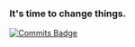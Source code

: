 ### It's time to change things. 

[![Commits Badge](https://badges.pufler.dev/commits/all/MSh4de)](https://badges.pufler.dev)

